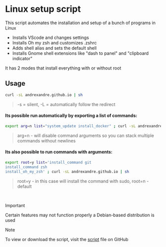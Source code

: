 # Linux setup script

This script automates the installation and setup of a bunch of programs in Linux

- Installs VScode and changes settings
- Installs Oh my zsh and customizes .zshrc
- Adds shell alias and sets the default shell
- Installs Gnome shell extensions like "dash to panel" and "clipboard indicator"

It has 2 modes that install everything with or without root

## Usage

```bash
curl -sL andrexandre.github.io | sh
```
> -s = silent, -L = automatically follow the redirect

#### Its possible run automatically by exporting a list of commands:
```bash
export arg=n list="system_update install_docker" ; curl -sL andrexandre.github.io | sh
```
> arg=n - will disable command arguments so you can stack multiple commands without newlines

#### Its also possible to run commands with arguments:
```bash
export root=y list='install_command git
install_command zsh
install_oh_my_zsh' ; curl -sL andrexandre.github.io | sh
```
> root=y - in this case will install the command with sudo, root=n - default

<br>

> [!IMPORTANT]
> Certain features may not function properly a Debian-based distribution is used

> [!NOTE]
> To view or download the script, visit the [script](script) file on GitHub
